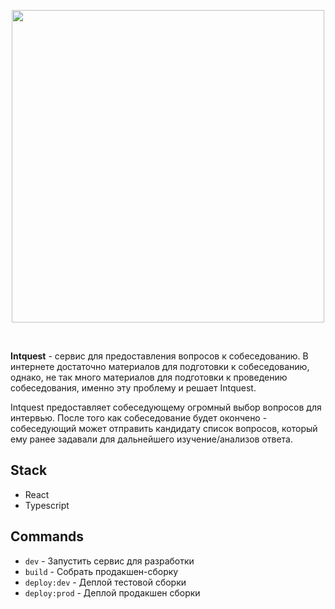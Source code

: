 <p align="center">
  <img src="https://github.com/tokiory/intquest/assets/101672047/e4741060-007a-4f3b-af4e-22e1376c1dad" width="500" />
</p>

<br/>

**Intquest** - сервис для предоставления вопросов к собеседованию. В интернете достаточно материалов для подготовки к собеседованию,
однако, не так много материалов для подготовки к проведению собеседования, именно эту проблему и решает Intquest.

Intquest предоставляет собеседующему огромный выбор вопросов для интервью. После того как собеседование будет окончено -
собеседующий может отправить кандидату список вопросов, который ему ранее задавали для дальнейшего изучение/анализов
ответа.


## Stack
- React
- Typescript

## Commands
- `dev` - Запустить сервис для разработки
- `build` - Собрать продакшен-сборку
- `deploy:dev` - Деплой тестовой сборки
- `deploy:prod` - Деплой продакшен сборки
